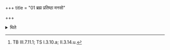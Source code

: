 +++
title = "01 ब्रह्म प्रतिष्ठा मनसो"

+++

<details><summary>थिते</summary>

1. ....[^1] with one of these formulae (he i.e. the Adhrvayu) offers one of the Nāriṣṭha-homas.  

[^1]: TB III.7.11.1; TS I.3.10.a; II.3.14.u.
</details>
